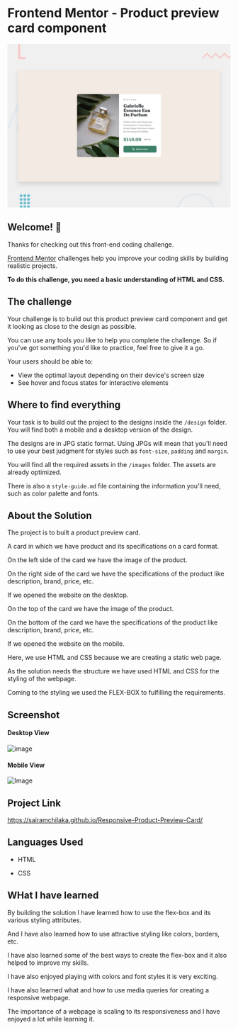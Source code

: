 # Frontend Mentor - Product preview card component

![Design preview for the Product preview card component coding challenge](./design/desktop-preview.jpg)

## Welcome! 👋

Thanks for checking out this front-end coding challenge.

[Frontend Mentor](https://www.frontendmentor.io) challenges help you improve your coding skills by building realistic projects.

**To do this challenge, you need a basic understanding of HTML and CSS.**

## The challenge

Your challenge is to build out this product preview card component and get it looking as close to the design as possible.

You can use any tools you like to help you complete the challenge. So if you've got something you'd like to practice, feel free to give it a go.

Your users should be able to:

- View the optimal layout depending on their device's screen size
- See hover and focus states for interactive elements


## Where to find everything

Your task is to build out the project to the designs inside the `/design` folder. You will find both a mobile and a desktop version of the design. 

The designs are in JPG static format. Using JPGs will mean that you'll need to use your best judgment for styles such as `font-size`, `padding` and `margin`. 

You will find all the required assets in the `/images` folder. The assets are already optimized.

There is also a `style-guide.md` file containing the information you'll need, such as color palette and fonts.

## About the Solution

The project is to built a product preview card.

A card in which we have product and its specifications on a card format.

On the left side of the card we have the image of the product.

On the right side of the card we have the specifications of the product like description, brand, price, etc.

If we opened the website on the desktop.

On the top of the card we have the image of the product.

On the bottom of the card we have the specifications of the product like description, brand, price, etc.

If we opened the website on the mobile.

Here, we use HTML and CSS because we are creating a static web page.

As the solution needs the structure we have used HTML and CSS for the styling of the webpage.

Coming to the styling we used the FLEX-BOX to fulfilling the requirements.

## Screenshot

#### Desktop View

![image](https://github.com/sairamchilaka/Responsive-Product-Preview-Card/assets/90474499/56a24c10-1145-45f7-8320-089946b8a88a)

#### Mobile View

<img src="https://github.com/sairamchilaka/Responsive-Product-Preview-Card/assets/90474499/6a20f59a-8459-4d64-8c27-59a9aab7c775" alt="Image" width="700" height="700">

## Project Link

https://sairamchilaka.github.io/Responsive-Product-Preview-Card/

## Languages Used

* HTML

* CSS

## WHat I have learned

By building the solution I have learned how to use the flex-box and its various styling attributes.

And I have also learned how to use attractive styling like colors, borders, etc.

I have also learned some of the best ways to create the flex-box and it also helped to improve my skills.

I have also enjoyed playing with colors and font styles it is very exciting.

I have also learned what and how to use media queries for creating a responsive webpage.

The importance of a webpage is scaling to its responsiveness and I have enjoyed a lot while learning it.
